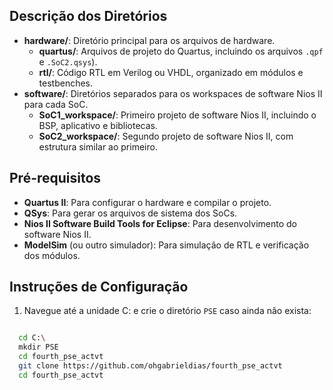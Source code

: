 
## Descrição dos Diretórios

- **hardware/**: Diretório principal para os arquivos de hardware.
  - **quartus/**: Arquivos de projeto do Quartus, incluindo os arquivos `.qpf` e `.SoC2.qsys`).
  - **rtl/**: Código RTL em Verilog ou VHDL, organizado em módulos e testbenches.
- **software/**: Diretórios separados para os workspaces de software Nios II para cada SoC.
  - **SoC1_workspace/**: Primeiro projeto de software Nios II, incluindo o BSP, aplicativo e bibliotecas.
  - **SoC2_workspace/**: Segundo projeto de software Nios II, com estrutura similar ao primeiro.

## Pré-requisitos

- **Quartus II**: Para configurar o hardware e compilar o projeto.
- **QSys**: Para gerar os arquivos de sistema dos SoCs.
- **Nios II Software Build Tools for Eclipse**: Para desenvolvimento do software Nios II.
- **ModelSim** (ou outro simulador): Para simulação de RTL e verificação dos módulos.

## Instruções de Configuração

1. Navegue até a unidade C: e crie o diretório `PSE` caso ainda não exista:

  ```bash

    cd C:\
    mkdir PSE
    cd fourth_pse_actvt
    git clone https://github.com/ohgabrieldias/fourth_pse_actvt
    cd fourth_pse_actvt
  ```
